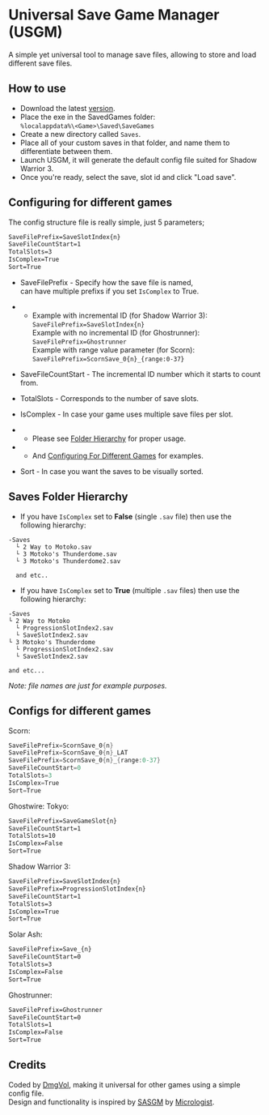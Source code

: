 # Universal Save Game Manager (USGM)
A simple yet universal tool to manage save files, allowing to store and load different save files.

## How to use
- Download the latest [version](https://github.com/Dmgvol/USGM/raw/main/USGM/bin/Release/USGM.exe).
- Place the exe in the SavedGames folder: </br>
`%localappdata%\<Game>\Saved\SaveGames`
- Create a new directory called `Saves`.
- Place all of your custom saves in that folder, and name them to differentiate between them. 
- Launch USGM, it will generate the default config file suited for Shadow Warrior 3.
- Once you're ready, select the save, slot id and click "Load save".


## Configuring for different games
The config structure file is really simple, just 5 parameters;
```css
SaveFilePrefix=SaveSlotIndex{n}
SaveFileCountStart=1
TotalSlots=3
IsComplex=True
Sort=True
```

- SaveFilePrefix - Specify how the save file is named,</br>
can have multiple prefixs if you set `IsComplex` to True.
  
- - Example with incremental ID (for Shadow Warrior 3):</br>
`SaveFilePrefix=SaveSlotIndex{n}` </br>
Example with no incremental ID (for Ghostrunner):</br>
`SaveFilePrefix=Ghostrunner` </br>
Example with range value parameter (for Scorn):</br>
`SaveFilePrefix=ScornSave_0{n}_{range:0-37}` </br>

- SaveFileCountStart - The incremental ID number which it starts to count from.
- TotalSlots - Corresponds to the number of save slots.

- IsComplex - In case your game uses multiple save files per slot. 
- - Please see [Folder Hierarchy](#saves-folder-hierarchy) for proper usage.
- - And [Configuring For Different Games](#configuring-for-different-games) for examples.
- Sort -  In case you want the saves to be visually sorted.


## Saves Folder Hierarchy 
- If you have `IsComplex` set to **False** (single `.sav` file) then use the following hierarchy:
```
-Saves
  └ 2 Way to Motoko.sav
  └ 3 Motoko's Thunderdome.sav
  └ 3 Motoko's Thunderdome2.sav

  and etc..
```

- If you have `IsComplex` set to **True** (multiple `.sav` files) then use the following hierarchy:
```
-Saves
└ 2 Way to Motoko
  └ ProgressionSlotIndex2.sav
  └ SaveSlotIndex2.sav
└ 3 Motoko's Thunderdome
  └ ProgressionSlotIndex2.sav
  └ SaveSlotIndex2.sav

and etc...
```

_Note: file names are just for example purposes._</br>

## Configs for different games 
Scorn:
```cs
SaveFilePrefix=ScornSave_0{n}
SaveFilePrefix=ScornSave_0{n}_LAT
SaveFilePrefix=ScornSave_0{n}_{range:0-37}
SaveFileCountStart=0
TotalSlots=3
IsComplex=True
Sort=True
```

Ghostwire: Tokyo:
```css
SaveFilePrefix=SaveGameSlot{n}
SaveFileCountStart=1
TotalSlots=10
IsComplex=False
Sort=True
```

Shadow Warrior 3:
```css
SaveFilePrefix=SaveSlotIndex{n}
SaveFilePrefix=ProgressionSlotIndex{n}
SaveFileCountStart=1
TotalSlots=3
IsComplex=True
Sort=True
```

Solar Ash:
```css
SaveFilePrefix=Save_{n}
SaveFileCountStart=0
TotalSlots=3
IsComplex=False
Sort=True
```

Ghostrunner:
```css
SaveFilePrefix=Ghostrunner
SaveFileCountStart=0
TotalSlots=1
IsComplex=False
Sort=True
```

## Credits
Coded by [DmgVol](https://github.com/Dmgvol/), making it universal for other games using a simple config file.</br>
Design and functionality is inspired by [SASGM](https://github.com/Micrologist/SASGM) by [Micrologist](https://github.com/Micrologist).
